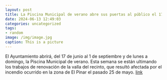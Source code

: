 ```yaml
---
layout: post
title: La Piscina Municipal de verano abre sus puertas al público el 17 de junio
date: 2024-06-13 12:49:03
categories: uncategorized
tags:
- random
image: /img/image.jpg
caption: This is a picture
---
```

El Ayuntamiento abrirá, del 17 de junio al 1 de septiembre y de lunes a domingo, la Piscina Municipal de verano. Esta semana se están ultimando los trabajos de renovación de la valla del recinto, que resultó afectada por el incendio ocurrido en la zona de El Pinar el pasado 25 de mayo.  [link](https://www.ayto-villacanada.es/noticias/la-piscina-municipal-de-verano-abre-sus-puertas-al-publico-el-17-de-junio/)
